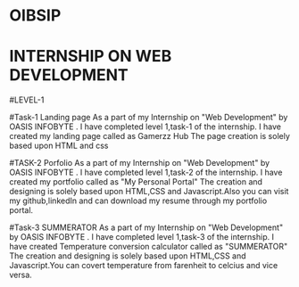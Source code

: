 # OIBSIP
# INTERNSHIP ON WEB DEVELOPMENT
#LEVEL-1

#Task-1
Landing page 
As a part of my Internship on  "Web Development" by OASIS INFOBYTE . I have completed level 1,task-1 of the internship.
I have created my landing page called as Gamerzz Hub 
The page creation is solely based upon HTML and css

#TASK-2
Porfolio
As a part of my Internship on  "Web Development" by OASIS INFOBYTE . I have completed level 1,task-2 of the internship.
I have created my portfolio called as "My Personal Portal" 
The creation and designing is solely based upon HTML,CSS and Javascript.Also you can visit my github,linkedIn and can download my resume through my portfolio portal.

#Task-3
SUMMERATOR
As a part of my Internship on  "Web Development" by OASIS INFOBYTE . I have completed level 1,task-3 of the internship.
I have created Temperature conversion calculator called as "SUMMERATOR" 
The creation and designing is solely based upon HTML,CSS and Javascript.You can covert temperature from farenheit to celcius and vice versa. 
